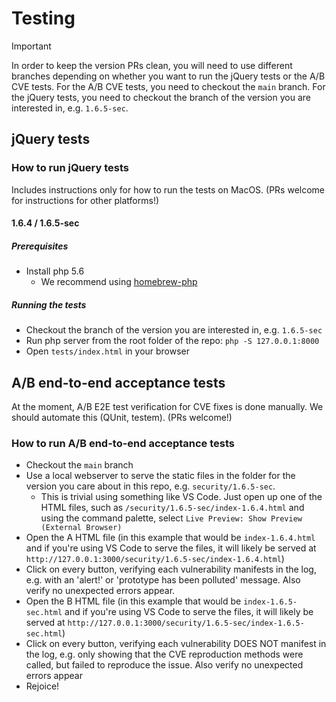 # Testing

> [!IMPORTANT]
> In order to keep the version PRs clean, you will need to use different branches depending on whether you want to run the jQuery tests or the A/B CVE tests. For the A/B CVE tests, you need to checkout the `main` branch. For the jQuery tests, you need to checkout the branch of the version you are interested in, e.g. `1.6.5-sec`.

## jQuery tests

### How to run jQuery tests

Includes instructions only for how to run the tests on MacOS. (PRs welcome for instructions for other platforms!)

#### 1.6.4 / 1.6.5-sec

##### Prerequisites

- Install php 5.6
  - We recommend using [homebrew-php](https://github.com/shivammathur/homebrew-php)

##### Running the tests

- Checkout the branch of the version you are interested in, e.g. `1.6.5-sec`
- Run php server from the root folder of the repo: `php -S 127.0.0.1:8000`
- Open `tests/index.html` in your browser

## A/B end-to-end acceptance tests

At the moment, A/B E2E test verification for CVE fixes is done manually. We should automate this (QUnit, testem). (PRs welcome!)

### How to run A/B end-to-end acceptance tests

- Checkout the `main` branch
- Use a local webserver to serve the static files in the folder for the version you care about in this repo, e.g. `security/1.6.5-sec`.
  - This is trivial using something like VS Code. Just open up one of the HTML files, such as `/security/1.6.5-sec/index-1.6.4.html` and using the command palette, select `Live Preview: Show Preview (External Browser)`
- Open the A HTML file (in this example that would be `index-1.6.4.html` and if you're using VS Code to serve the files, it will likely be served at `http://127.0.0.1:3000/security/1.6.5-sec/index-1.6.4.html`)
- Click on every button, verifying each vulnerability manifests in the log, e.g. with an 'alert!' or 'prototype has been polluted' message. Also verify no unexpected errors appear.
- Open the B HTML file (in this example that would be `index-1.6.5-sec.html` and if you're using VS Code to serve the files, it will likely be served at `http://127.0.0.1:3000/security/1.6.5-sec/index-1.6.5-sec.html`)
- Click on every button, verifying each vulnerability DOES NOT manifest in the log, e.g. only showing that the CVE reproduction methods were called, but failed to reproduce the issue. Also verify no unexpected errors appear
- Rejoice!
